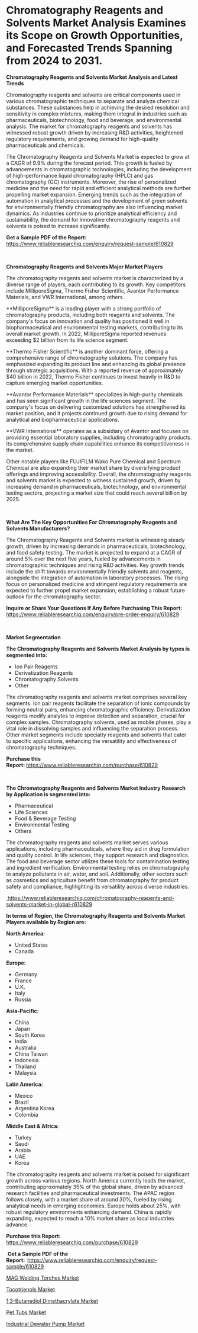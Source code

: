 <p><h1>Chromatography Reagents and Solvents Market Analysis Examines its Scope on Growth Opportunities, and Forecasted Trends Spanning from 2024 to 2031.</h1></p><p><strong>Chromatography Reagents and Solvents Market Analysis and Latest Trends</strong></p>
<p><p>Chromatography reagents and solvents are critical components used in various chromatographic techniques to separate and analyze chemical substances. These substances help in achieving the desired resolution and sensitivity in complex mixtures, making them integral in industries such as pharmaceuticals, biotechnology, food and beverage, and environmental analysis. The market for chromatography reagents and solvents has witnessed robust growth driven by increasing R&D activities, heightened regulatory requirements, and growing demand for high-quality pharmaceuticals and chemicals.</p><p>The Chromatography Reagents and Solvents Market is expected to grow at a CAGR of 9.9% during the forecast period. This growth is fueled by advancements in chromatographic technologies, including the development of high-performance liquid chromatography (HPLC) and gas chromatography (GC) instruments. Moreover, the rise of personalized medicine and the need for rapid and efficient analytical methods are further propelling market expansion. Emerging trends such as the integration of automation in analytical processes and the development of green solvents for environmentally friendly chromatography are also influencing market dynamics. As industries continue to prioritize analytical efficiency and sustainability, the demand for innovative chromatography reagents and solvents is poised to increase significantly.</p></p>
<p><strong>Get a Sample PDF of the Report:&nbsp;</strong> <a href="https://www.reliableresearchiq.com/enquiry/request-sample/610829?utm_campaign=1117&utm_medium=2&utm_source=Github&utm_content=ia&utm_term=29102024&utm_id=chromatography-reagents-and-solvents">https://www.reliableresearchiq.com/enquiry/request-sample/610829</a></p>
<p>&nbsp;</p>
<p><strong>Chromatography Reagents and Solvents Major Market Players</strong></p>
<p><p>The chromatography reagents and solvents market is characterized by a diverse range of players, each contributing to its growth. Key competitors include MilliporeSigma, Thermo Fisher Scientific, Avantor Performance Materials, and VWR International, among others.</p><p>**MilliporeSigma** is a leading player with a strong portfolio of chromatography products, including both reagents and solvents. The company's focus on innovation and quality has positioned it well in biopharmaceutical and environmental testing markets, contributing to its overall market growth. In 2022, MilliporeSigma reported revenues exceeding $2 billion from its life science segment.</p><p>**Thermo Fisher Scientific** is another dominant force, offering a comprehensive range of chromatography solutions. The company has emphasized expanding its product line and enhancing its global presence through strategic acquisitions. With a reported revenue of approximately $40 billion in 2022, Thermo Fisher continues to invest heavily in R&D to capture emerging market opportunities.</p><p>**Avantor Performance Materials** specializes in high-purity chemicals and has seen significant growth in the life sciences segment. The company's focus on delivering customized solutions has strengthened its market position, and it projects continued growth due to rising demand for analytical and biopharmaceutical applications.</p><p>**VWR International** operates as a subsidiary of Avantor and focuses on providing essential laboratory supplies, including chromatography products. Its comprehensive supply chain capabilities enhance its competitiveness in the market.</p><p>Other notable players like FUJIFILM Wako Pure Chemical and Spectrum Chemical are also expanding their market share by diversifying product offerings and improving accessibility. Overall, the chromatography reagents and solvents market is expected to witness sustained growth, driven by increasing demand in pharmaceuticals, biotechnology, and environmental testing sectors, projecting a market size that could reach several billion by 2025.</p></p>
<p>&nbsp;</p>
<p><strong>What Are The Key Opportunities For Chromatography Reagents and Solvents Manufacturers?</strong></p>
<p><p>The Chromatography Reagents and Solvents market is witnessing steady growth, driven by increasing demands in pharmaceuticals, biotechnology, and food safety testing. The market is projected to expand at a CAGR of around 5% over the next five years, fueled by advancements in chromatographic techniques and rising R&D activities. Key growth trends include the shift towards environmentally friendly solvents and reagents, alongside the integration of automation in laboratory processes. The rising focus on personalized medicine and stringent regulatory requirements are expected to further propel market expansion, establishing a robust future outlook for the chromatography sector.</p></p>
<p><strong>Inquire or Share Your Questions If Any Before Purchasing This Report:</strong> <a href="https://www.reliableresearchiq.com/enquiry/pre-order-enquiry/610829?utm_campaign=1117&utm_medium=2&utm_source=Github&utm_content=ia&utm_term=29102024&utm_id=chromatography-reagents-and-solvents">https://www.reliableresearchiq.com/enquiry/pre-order-enquiry/610829</a></p>
<p>&nbsp;</p>
<p><strong>Market Segmentation</strong></p>
<p><strong>The Chromatography Reagents and Solvents Market Analysis by types is segmented into:</strong></p>
<p><ul><li>Ion Pair Reagents</li><li>Derivatization Reagents</li><li>Chromatography Solvents</li><li>Other</li></ul></p>
<p><p>The chromatography reagents and solvents market comprises several key segments. Ion pair reagents facilitate the separation of ionic compounds by forming neutral pairs, enhancing chromatographic efficiency. Derivatization reagents modify analytes to improve detection and separation, crucial for complex samples. Chromatography solvents, used as mobile phases, play a vital role in dissolving samples and influencing the separation process. Other market segments include specialty reagents and solvents that cater to specific applications, enhancing the versatility and effectiveness of chromatography techniques.</p></p>
<p><strong>Purchase this Report:&nbsp;</strong><a href="https://www.reliableresearchiq.com/purchase/610829?utm_campaign=1117&utm_medium=2&utm_source=Github&utm_content=ia&utm_term=29102024&utm_id=chromatography-reagents-and-solvents">https://www.reliableresearchiq.com/purchase/610829</a></p>
<p>&nbsp;</p>
<p><strong>The Chromatography Reagents and Solvents Market Industry Research by Application is segmented into:</strong></p>
<p><ul><li>Pharmaceutical</li><li>Life Sciences</li><li>Food & Beverage Testing</li><li>Environmental Testing</li><li>Others</li></ul></p>
<p><p>The chromatography reagents and solvents market serves various applications, including pharmaceuticals, where they aid in drug formulation and quality control. In life sciences, they support research and diagnostics. The food and beverage sector utilizes these tools for contamination testing and ingredient verification. Environmental testing relies on chromatography to analyze pollutants in air, water, and soil. Additionally, other sectors such as cosmetics and agriculture benefit from chromatography for product safety and compliance, highlighting its versatility across diverse industries.</p></p>
<p><a href="https://www.reliableresearchiq.com/chromatography-reagents-and-solvents-market-in-global-r610829?utm_campaign=1117&utm_medium=2&utm_source=Github&utm_content=ia&utm_term=29102024&utm_id=chromatography-reagents-and-solvents">&nbsp;https://www.reliableresearchiq.com/chromatography-reagents-and-solvents-market-in-global-r610829</a></p>
<p><strong>In terms of Region, the Chromatography Reagents and Solvents Market Players available by Region are:</strong></p>
<p>
    <p> <strong> North America: </strong>
        <ul>
            <li>United States</li>
            <li>Canada</li>
        </ul>
        </p> 
    <p> <strong> Europe: </strong>
        <ul>
            <li>Germany</li>
            <li>France</li>
            <li>U.K.</li>
            <li>Italy</li>
            <li>Russia</li>
        </ul>
        </p> 
    <p> <strong> Asia-Pacific: </strong>
        <ul>
            <li>China</li>
            <li>Japan</li>
            <li>South Korea</li>
            <li>India</li>
            <li>Australia</li>
            <li>China Taiwan</li>
            <li>Indonesia</li>
            <li>Thailand</li>
            <li>Malaysia</li>
        </ul>
        </p> 
    <p> <strong> Latin America: </strong>
        <ul>
            <li>Mexico</li>
            <li>Brazil</li>
            <li>Argentina Korea</li>
            <li>Colombia</li>
        </ul>
        </p> 
    <p> <strong> Middle East & Africa: </strong>
        <ul>
            <li>Turkey</li>
            <li>Saudi</li>
            <li>Arabia</li>
            <li>UAE</li>
            <li>Korea</li>
        </ul>
    </p>
    </p>
<p><p>The chromatography reagents and solvents market is poised for significant growth across various regions. North America currently leads the market, contributing approximately 35% of the global share, driven by advanced research facilities and pharmaceutical investments. The APAC region follows closely, with a market share of around 30%, fueled by rising analytical needs in emerging economies. Europe holds about 25%, with robust regulatory environments enhancing demand. China is rapidly expanding, expected to reach a 10% market share as local industries advance.</p></p>
<p><strong>Purchase this Report: </strong><a href="https://www.reliableresearchiq.com/purchase/610829?utm_campaign=1117&utm_medium=2&utm_source=Github&utm_content=ia&utm_term=29102024&utm_id=chromatography-reagents-and-solvents">https://www.reliableresearchiq.com/purchase/610829</a></p>
<p>&nbsp;<strong>Get a Sample PDF of the Report:&nbsp;&nbsp;</strong><a href="https://www.reliableresearchiq.com/enquiry/request-sample/610829?utm_campaign=1117&utm_medium=2&utm_source=Github&utm_content=ia&utm_term=29102024&utm_id=chromatography-reagents-and-solvents">https://www.reliableresearchiq.com/enquiry/request-sample/610829</a></p>
<p><strong></strong></p>
<p><p><a href="https://github.com/siennagx1ahafter/Market-Research-Report-List-1/blob/main/mag-welding-torches-market.md?utm_campaign=1117&utm_medium=2&utm_source=Github&utm_content=ia&utm_term=29102024&utm_id=chromatography-reagents-and-solvents">MAG Welding Torches Market</a></p><p><a href="https://www.linkedin.com/pulse/tocotrienols-market-shifts-strategic-analysis-2024-2031-9vcue?utm_campaign=1117&utm_medium=2&utm_source=Github&utm_content=ia&utm_term=29102024&utm_id=chromatography-reagents-and-solvents">Tocotrienols Market</a></p><p><a href="https://github.com/cairotmbrowne3cq/Market-Research-Report-List-1/blob/main/13-butanediol-dimethacrylate-market.md?utm_campaign=1117&utm_medium=2&utm_source=Github&utm_content=ia&utm_term=29102024&utm_id=chromatography-reagents-and-solvents">1,3-Butanediol Dimethacrylate Market</a></p><p><a href="https://www.linkedin.com/pulse/pet-tubs-mosaic-piecing-together-global-market-dynamics-2024-2031-bhoef?utm_campaign=1117&utm_medium=2&utm_source=Github&utm_content=ia&utm_term=29102024&utm_id=chromatography-reagents-and-solvents">Pet Tubs Market</a></p><p><a href="https://issuu.com/reportprime-2/docs/industrial-dewater-pump-market-size_a634ae7f4fdf1c?utm_campaign=1117&utm_medium=2&utm_source=Github&utm_content=ia&utm_term=29102024&utm_id=chromatography-reagents-and-solvents">Industrial Dewater Pump Market</a></p></p>